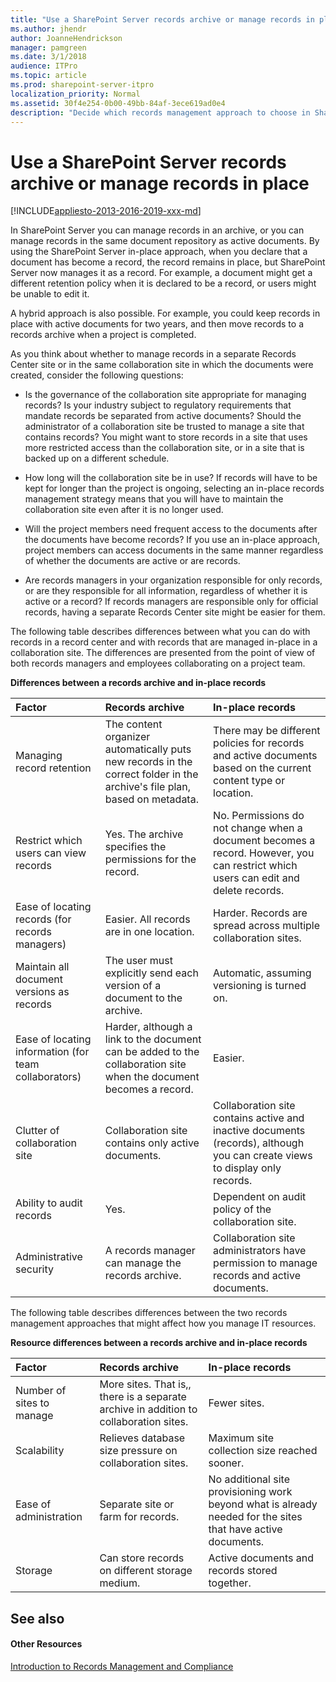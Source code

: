 ```yaml
---
title: "Use a SharePoint Server records archive or manage records in place"
ms.author: jhendr
author: JoanneHendrickson
manager: pamgreen
ms.date: 3/1/2018
audience: ITPro
ms.topic: article
ms.prod: sharepoint-server-itpro
localization_priority: Normal
ms.assetid: 30f4e254-0b00-49bb-84af-3ece619ad0e4
description: "Decide which records management approach to choose in SharePoint Server."
---
```


# Use a SharePoint Server records archive or manage records in place

[!INCLUDE[appliesto-2013-2016-2019-xxx-md](../includes/appliesto-2013-2016-2019-xxx-md.md)] 
  
In SharePoint Server you can manage records in an archive, or you can manage records in the same document repository as active documents. By using the SharePoint Server in-place approach, when you declare that a document has become a record, the record remains in place, but SharePoint Server now manages it as a record. For example, a document might get a different retention policy when it is declared to be a record, or users might be unable to edit it.
  
A hybrid approach is also possible. For example, you could keep records in place with active documents for two years, and then move records to a records archive when a project is completed.
  
As you think about whether to manage records in a separate Records Center site or in the same collaboration site in which the documents were created, consider the following questions:
  
- Is the governance of the collaboration site appropriate for managing records? Is your industry subject to regulatory requirements that mandate records be separated from active documents? Should the administrator of a collaboration site be trusted to manage a site that contains records? You might want to store records in a site that uses more restricted access than the collaboration site, or in a site that is backed up on a different schedule.
    
- How long will the collaboration site be in use? If records will have to be kept for longer than the project is ongoing, selecting an in-place records management strategy means that you will have to maintain the collaboration site even after it is no longer used.
    
- Will the project members need frequent access to the documents after the documents have become records? If you use an in-place approach, project members can access documents in the same manner regardless of whether the documents are active or are records.
    
- Are records managers in your organization responsible for only records, or are they responsible for all information, regardless of whether it is active or a record? If records managers are responsible only for official records, having a separate Records Center site might be easier for them. 
    
The following table describes differences between what you can do with records in a record center and with records that are managed in-place in a collaboration site. The differences are presented from the point of view of both records managers and employees collaborating on a project team. 
  
**Differences between a records archive and in-place records**

|**Factor**|**Records archive**|**In-place records**|
|:-----|:-----|:-----|
|Managing record retention  <br/> |The content organizer automatically puts new records in the correct folder in the archive's file plan, based on metadata.  <br/> |There may be different policies for records and active documents based on the current content type or location.  <br/> |
|Restrict which users can view records  <br/> |Yes. The archive specifies the permissions for the record.  <br/> |No. Permissions do not change when a document becomes a record. However, you can restrict which users can edit and delete records.  <br/> |
|Ease of locating records (for records managers)  <br/> |Easier. All records are in one location.  <br/> |Harder. Records are spread across multiple collaboration sites.  <br/> |
|Maintain all document versions as records  <br/> |The user must explicitly send each version of a document to the archive.  <br/> |Automatic, assuming versioning is turned on.  <br/> |
|Ease of locating information (for team collaborators)  <br/> |Harder, although a link to the document can be added to the collaboration site when the document becomes a record.  <br/> |Easier.  <br/> |
|Clutter of collaboration site  <br/> |Collaboration site contains only active documents.  <br/> |Collaboration site contains active and inactive documents (records), although you can create views to display only records.  <br/> |
|Ability to audit records  <br/> |Yes.  <br/> |Dependent on audit policy of the collaboration site.  <br/> |
|Administrative security  <br/> |A records manager can manage the records archive.  <br/> |Collaboration site administrators have permission to manage records and active documents.  <br/> |
   
The following table describes differences between the two records management approaches that might affect how you manage IT resources.
  
**Resource differences between a records archive and in-place records**

|**Factor**|**Records archive**|**In-place records**|
|:-----|:-----|:-----|
|Number of sites to manage  <br/> |More sites. That is,, there is a separate archive in addition to collaboration sites.  <br/> |Fewer sites.  <br/> |
|Scalability  <br/> |Relieves database size pressure on collaboration sites.  <br/> |Maximum site collection size reached sooner.  <br/> |
|Ease of administration  <br/> |Separate site or farm for records.  <br/> |No additional site provisioning work beyond what is already needed for the sites that have active documents.  <br/> |
|Storage  <br/> |Can store records on different storage medium.  <br/> |Active documents and records stored together.  <br/> |
   
## See also

#### Other Resources

[Introduction to Records Management and Compliance](https://go.microsoft.com/fwlink/?LinkId=397891)

